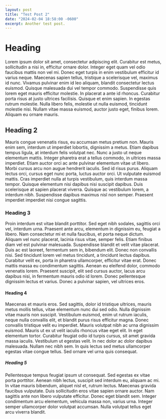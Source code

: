 ```yaml
---
layout: post
title: "Test Post 2"
date: "2024-02-04 18:58:00 -0600"
excerpt: Another test post.
---
```


# Heading

Lorem ipsum dolor sit amet, consectetur adipiscing elit. Curabitur est metus, sollicitudin a nisi in, efficitur ornare dolor. Integer eget quam vel odio faucibus mattis non vel mi. Donec eget turpis in enim vestibulum efficitur id varius neque. Maecenas sapien tellus, tristique a scelerisque vel, maximus id nunc. Vivamus pulvinar enim id leo aliquam, blandit consectetur lectus euismod. Quisque malesuada dui vel tempor commodo. Suspendisse quis lorem eget mauris efficitur molestie. In placerat a ante id rhoncus. Curabitur porta risus at justo ultrices facilisis. Quisque et enim sapien. In egestas rutrum molestie. Nulla libero felis, molestie ut nulla euismod, tincidunt molestie nisi. Nullam vitae massa euismod, auctor justo eget, finibus lorem. Aliquam eu ornare mauris.

## Heading 2

Mauris congue venenatis risus, eu accumsan metus pretium non. Mauris enim sem, interdum ut imperdiet lobortis, dignissim a metus. Etiam dapibus tempus ligula, at interdum felis volutpat nec. Nunc a justo ut neque elementum mattis. Integer pharetra erat a tellus commodo, in ultrices massa imperdiet. Etiam auctor orci ac ante pulvinar elementum vitae ut libero. Morbi cursus arcu non augue hendrerit iaculis. Sed id risus purus. Aliquam lectus orci, cursus eget nunc porta, luctus auctor orci. Ut vulputate euismod mattis. Cras imperdiet nulla at turpis vestibulum, quis interdum massa tempor. Quisque elementum nisi dapibus nisi suscipit dapibus. Duis scelerisque at sapien placerat viverra. Quisque ac vestibulum lorem, a interdum nibh. Suspendisse dapibus maximus nisl non semper. Praesent imperdiet imperdiet nisi congue sagittis.

### Heading 3

Proin interdum est vitae blandit porttitor. Sed eget nibh sodales, sagittis orci vel, interdum urna. Praesent ante arcu, elementum in dignissim eu, feugiat a libero. Nam consectetur mi et nulla faucibus, et porta neque dictum. Aliquam vel nunc placerat, lacinia risus vitae, semper felis. Etiam finibus diam vel est pulvinar malesuada. Suspendisse blandit et velit vitae placerat. Duis ac est laoreet, fermentum sem in, bibendum elit. Donec non convallis nisi. Sed tincidunt lorem vel metus tincidunt, a tincidunt lectus dapibus. Curabitur velit ex, porta in pharetra ullamcorper, efficitur vitae erat. Donec mattis massa eu condimentum sagittis. Aenean eu eleifend dolor, commodo venenatis lorem. Praesent suscipit, elit sed cursus auctor, lacus arcu dapibus nisi, in fermentum mauris odio id lorem. Donec pellentesque dignissim lectus et varius. Donec a pulvinar sapien, vel ultrices eros.

#### Heading 4

Maecenas et mauris eros. Sed sagittis, dolor id tristique ultrices, mauris metus mollis tellus, vitae elementum nunc dui sed odio. Nulla dignissim vitae mauris non suscipit. Vestibulum euismod, enim ut rutrum iaculis, neque nulla convallis elit, et blandit purus risus efficitur magna. Donec convallis tristique velit eu imperdiet. Mauris volutpat nibh ac urna dignissim euismod. Mauris ut ex ut velit iaculis rhoncus vitae eget elit. In eget elementum tortor. Curabitur feugiat odio id turpis cursus, sit amet gravida massa iaculis. Vestibulum ut egestas velit. In nec dolor ac dolor dapibus malesuada. Nullam nec nibh sem. In quis lectus sed metus ullamcorper egestas vitae congue tellus. Sed ornare vel urna quis consequat.

##### Heading 5

Pellentesque tempus feugiat ipsum ut consequat. Sed egestas ex vitae porta porttitor. Aenean nibh lectus, suscipit sed interdum eu, aliquam ac mi. In vitae mauris bibendum, aliquet nisl et, rutrum lectus. Maecenas gravida faucibus vulputate. Duis sollicitudin eros vitae sapien ornare auctor. Nam sagittis ante non libero vulputate efficitur. Donec eget blandit sem. Integer condimentum arcu elementum, vehicula massa non, varius urna. Integer semper ullamcorper dolor volutpat accumsan. Nulla volutpat tellus eget arcu viverra blandit. 